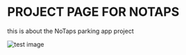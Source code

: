 # PROJECT PAGE FOR NOTAPS

this is about the NoTaps parking app project

![test image](/images/blogs/projects/notaps/test-image.png)
